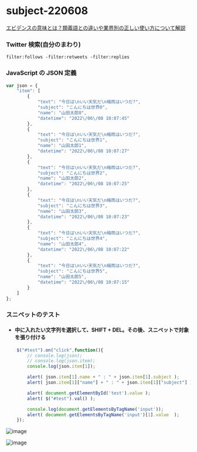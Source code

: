 # subject-220608

[エビデンスの意味とは？類義語との違いや業界別の正しい使い方について解説](https://mynavi-agent.jp/dainishinsotsu/canvas/2021/05/post-484.html)

### Twitter 検索(自分のまわり)
```
filter:follows -filter:retweets -filter:replies
```

### JavaScript の JSON 定義

```javascript
var json = {
    "item": [
        {
            "text": "今日は\nいい天気だ\n梅雨はいつだ?",
            "subject": "こんにちは世界0",
            "name": "山田太郎0",
            "datetime": "2022\/06\/08 10:07:45"
        },
        {
            "text": "今日は\nいい天気だ\n梅雨はいつだ?",
            "subject": "こんにちは世界1",
            "name": "山田太郎1",
            "datetime": "2022\/06\/08 10:07:27"
        },
        {
            "text": "今日は\nいい天気だ\n梅雨はいつだ?",
            "subject": "こんにちは世界2",
            "name": "山田太郎2",
            "datetime": "2022\/06\/08 10:07:25"
        },
        {
            "text": "今日は\nいい天気だ\n梅雨はいつだ?",
            "subject": "こんにちは世界3",
            "name": "山田太郎3",
            "datetime": "2022\/06\/08 10:07:23"
        },
        {
            "text": "今日は\nいい天気だ\n梅雨はいつだ?",
            "subject": "こんにちは世界4",
            "name": "山田太郎4",
            "datetime": "2022\/06\/08 10:07:22"
        },
        {
            "text": "今日は\nいい天気だ\n梅雨はいつだ?",
            "subject": "こんにちは世界5",
            "name": "山田太郎5",
            "datetime": "2022\/06\/08 10:07:15"
        }
    ]
};
```

### スニペットのテスト

- #### 中に入れたい文字列を選択して、SHIFT + DEL。その後、スニペットで対象を張り付ける

```javascript
    $("#test").on("click",function(){
        // console.log(json);
        // console.log(json.item);
        console.log(json.item[1]);

        alert( json.item[1].name + " : " + json.item[1].subject );
        alert( json.item[1]["name"] + " : " + json.item[1]["subject"] );

        alert( document.getElementById('test').value );
        alert( $("#test").val() );

        console.log(document.getElementsByTagName('input'));
        alert( document.getElementsByTagName('input')[1].value  );
    });

```

![image](https://user-images.githubusercontent.com/1501327/172560491-229be91c-e01d-4e72-a44b-e36ddb1a01c7.png)

![image](https://user-images.githubusercontent.com/1501327/172560631-4cb45e6e-006b-419c-9037-2efe67cb0415.png)
